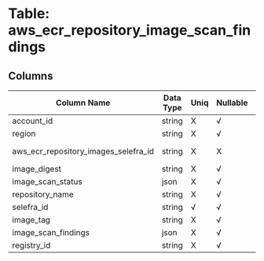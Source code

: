 # Table: aws_ecr_repository_image_scan_findings

## Columns 

|  Column Name   |  Data Type  | Uniq | Nullable | Description | 
|  ----  | ----  | ----  | ----  | ---- | 
| account_id | string | X | √ |  | 
| region | string | X | √ |  | 
| aws_ecr_repository_images_selefra_id | string | X | X | fk to aws_ecr_repository_images.selefra_id | 
| image_digest | string | X | √ |  | 
| image_scan_status | json | X | √ |  | 
| repository_name | string | X | √ |  | 
| selefra_id | string | √ | √ | random id | 
| image_tag | string | X | √ |  | 
| image_scan_findings | json | X | √ |  | 
| registry_id | string | X | √ |  | 


